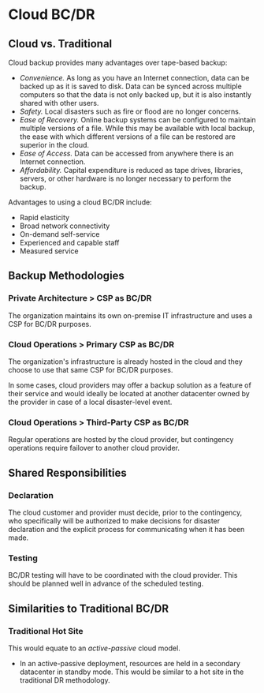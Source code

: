 # Cloud BC/DR

## Cloud vs. Traditional

Cloud backup provides many advantages over tape-based backup:

* _Convenience._ As long as you have an Internet connection, data can be backed up as it is saved to disk. Data can be synced across multiple computers so that the data is not only backed up, but it is also instantly shared with other users.
* _Safety._ Local disasters such as fire or flood are no longer concerns.
* _Ease of Recovery._ Online backup systems can be configured to maintain multiple versions of a file. While this may be available with local backup, the ease with which different versions of a file can be restored are superior in the cloud.
* _Ease of Access._ Data can be accessed from anywhere there is an Internet connection.
* _Affordability._ Capital expenditure is reduced as tape drives, libraries, servers, or other hardware is no longer necessary to perform the backup.

Advantages to using a cloud BC/DR include:

* Rapid elasticity
* Broad network connectivity
* On-demand self-service
* Experienced and capable staff
* Measured service

## Backup Methodologies

### Private Architecture &gt; CSP as BC/DR

The organization maintains its own on-premise IT infrastructure and uses a CSP for BC/DR purposes.

### Cloud Operations &gt; Primary CSP as BC/DR

The organization's infrastructure is already hosted in the cloud and they choose to use that same CSP for BC/DR purposes.

In some cases, cloud providers may offer a backup solution as a feature of their service and would ideally be located at another datacenter owned by the provider in case of a local disaster-level event.

### Cloud Operations &gt; Third-Party CSP as BC/DR

Regular operations are hosted by the cloud provider, but contingency operations require failover to another cloud provider.

## Shared Responsibilities

### Declaration

The cloud customer and provider must decide, prior to the contingency, who specifically will be authorized to make decisions for disaster declaration and the explicit process for communicating when it has been made.

### Testing

BC/DR testing will have to be coordinated with the cloud provider. This should be planned well in advance of the scheduled testing.

## Similarities to Traditional BC/DR

### Traditional Hot Site

This would equate to an _active-passive_ cloud model.

* In an active-passive deployment, resources are held in a secondary datacenter in standby mode. This would be similar to a hot site in the traditional DR methodology.

